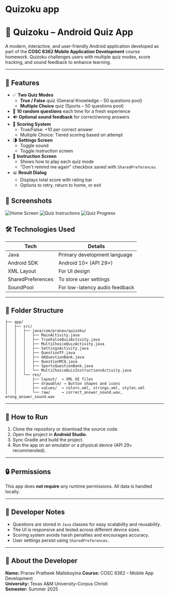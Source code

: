 # Quizoku app

# 📱 Quizoku – Android Quiz App

A modern, interactive, and user-friendly Android application developed as part of the **COSC 6362 Mobile Application Development** course homework.
Quizoku challenges users with multiple quiz modes, score tracking, and sound feedback to enhance learning.

---

## 🧩 Features

- ✅ **Two Quiz Modes**
  - **True / False** quiz (General Knowledge – 50 questions pool)
  - **Multiple Choice** quiz (Sports – 50 questions pool)
- 🔀 **10 random questions** each time for a fresh experience
- 🔊 **Optional sound feedback** for correct/wrong answers
- 🎯 **Scoring System**  
  - True/False: +10 per correct answer  
  - Multiple Choice: Tiered scoring based on attempt  
- 🌗 **Settings Screen**
  - Toggle sound
  - Toggle instruction screen
- 💬 **Instruction Screen**
  - Shows how to play each quiz mode
  - "Don't remind me again" checkbox saved with `SharedPreferences`
- 📊 **Result Dialog**
  - Displays total score with rating bar
  - Options to retry, return to home, or exit


## 📸 Screenshots

 ![Home Screen](screenshots/homescreen.png)
 ![Quiz Instructions](screenshots/quiz_instructions.png)
 ![Quiz Progress](screenshots/quiz_progress.png)


## 🛠️ Technologies Used

| Tech                | Details                                 |
|---------------------|------------------------------------------|
| Java                | Primary development language             |
| Android SDK         | Android 10+ (API 29+)                    |
| XML Layout          | For UI design                            |
| SharedPreferences   | To store user settings                   |
| SoundPool           | For low-latency audio feedback           |

---

## 📂 Folder Structure

```
├── app/
│   ├── src/
│   │   ├── java/com/pranav/quizoku/
│   │   │   ├── MainActivity.java
│   │   │   ├── TrueFalseQuizActivity.java
│   │   │   ├── MultiChoiceQuizActivity.java
│   │   │   ├── SettingsActivity.java
│   │   │   ├── QuestionTF.java
│   │   │   ├── GKQuestionBank.java
│   │   │   ├── QuestionMCQ.java
│   │   │   ├── SportsQuestionBank.java
│   │   │   └── MultiChoiceQuizInstructionsActivity.java
│   │   └── res/
│   │       ├── layout/  → XML UI files
│   │       ├── drawable/ → Button shapes and icons
│   │       ├── values/  → colors.xml, strings.xml, styles.xml
│   │       └── raw/     → correct_answer_sound.wav, wrong_answer_sound.wav
```

---

## 🚀 How to Run

1. Clone the repository or download the source code.
2. Open the project in **Android Studio**.
3. Sync Gradle and build the project.
4. Run the app on an emulator or a physical device (API 29+ recommended).

---

## 🔒 Permissions

This app does **not require** any runtime permissions. All data is handled locally.

---

## 🧠 Developer Notes

- Questions are stored in `Java` classes for easy scalability and reusability.
- The UI is responsive and tested across different device sizes.
- Scoring system avoids harsh penalties and encourages accuracy.
- User settings persist using `SharedPreferences`.

---

## 🙋 About the Developer

**Name:** Pranav Pratheek Malleboyina 
**Course:** COSC 6362 – Mobile App Development  
**University:** Texas A&M University–Corpus Christi  
**Semester:** Summer 2025
